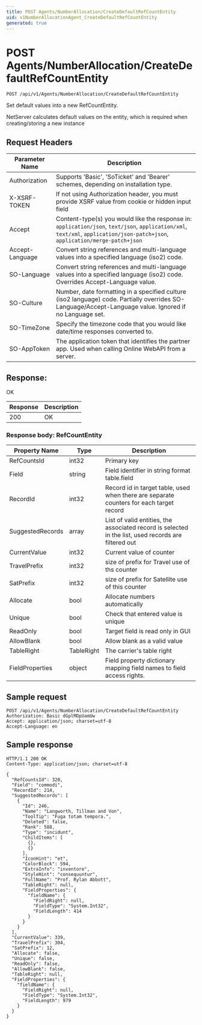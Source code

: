 ```yaml
---
title: POST Agents/NumberAllocation/CreateDefaultRefCountEntity
uid: v1NumberAllocationAgent_CreateDefaultRefCountEntity
generated: true
---
```


# POST Agents/NumberAllocation/CreateDefaultRefCountEntity

```http
POST /api/v1/Agents/NumberAllocation/CreateDefaultRefCountEntity
```

Set default values into a new RefCountEntity.


NetServer calculates default values on the entity, which is required when creating/storing a new instance







## Request Headers

| Parameter Name | Description |
|----------------|-------------|
| Authorization  | Supports 'Basic', 'SoTicket' and 'Bearer' schemes, depending on installation type. |
| X-XSRF-TOKEN   | If not using Authorization header, you must provide XSRF value from cookie or hidden input field |
| Accept         | Content-type(s) you would like the response in: `application/json`, `text/json`, `application/xml`, `text/xml`, `application/json-patch+json`, `application/merge-patch+json` |
| Accept-Language | Convert string references and multi-language values into a specified language (iso2) code. |
| SO-Language | Convert string references and multi-language values into a specified language (iso2) code. Overrides Accept-Language value. |
| SO-Culture | Number, date formatting in a specified culture (iso2 language) code. Partially overrides SO-Language/Accept-Language value. Ignored if no Language set. |
| SO-TimeZone | Specify the timezone code that you would like date/time responses converted to. |
| SO-AppToken | The application token that identifies the partner app. Used when calling Online WebAPI from a server. |


## Response:

OK

| Response | Description |
|----------------|-------------|
| 200 | OK |

### Response body: RefCountEntity

| Property Name | Type |  Description |
|----------------|------|--------------|
| RefCountsId | int32 | Primary key |
| Field | string | Field identifier in string format table.field |
| RecordId | int32 | Record id in target table, used when there are separate counters for each target record |
| SuggestedRecords | array | List of valid entities, the associated record is selected in the list, used records are filtered out |
| CurrentValue | int32 | Current value of counter |
| TravelPrefix | int32 | size of prefix for Travel use of ths counter |
| SatPrefix | int32 | size of prefix for Satellite use of this counter |
| Allocate | bool | Allocate numbers automatically |
| Unique | bool | Check that entered value is unique |
| ReadOnly | bool | Target field is read only in GUI |
| AllowBlank | bool | Allow blank  as a valid value |
| TableRight | TableRight | The carrier's table right |
| FieldProperties | object | Field property dictionary mapping field names to field access rights. |

## Sample request

```http!
POST /api/v1/Agents/NumberAllocation/CreateDefaultRefCountEntity
Authorization: Basic dGplMDpUamUw
Accept: application/json; charset=utf-8
Accept-Language: en
```

## Sample response

```http_
HTTP/1.1 200 OK
Content-Type: application/json; charset=utf-8

{
  "RefCountsId": 320,
  "Field": "commodi",
  "RecordId": 214,
  "SuggestedRecords": [
    {
      "Id": 246,
      "Name": "Langworth, Tillman and Von",
      "ToolTip": "Fuga totam tempora.",
      "Deleted": false,
      "Rank": 588,
      "Type": "incidunt",
      "ChildItems": [
        {},
        {}
      ],
      "IconHint": "et",
      "ColorBlock": 594,
      "ExtraInfo": "inventore",
      "StyleHint": "consequuntur",
      "FullName": "Prof. Rylan Abbott",
      "TableRight": null,
      "FieldProperties": {
        "fieldName": {
          "FieldRight": null,
          "FieldType": "System.Int32",
          "FieldLength": 414
        }
      }
    }
  ],
  "CurrentValue": 339,
  "TravelPrefix": 304,
  "SatPrefix": 12,
  "Allocate": false,
  "Unique": false,
  "ReadOnly": false,
  "AllowBlank": false,
  "TableRight": null,
  "FieldProperties": {
    "fieldName": {
      "FieldRight": null,
      "FieldType": "System.Int32",
      "FieldLength": 979
    }
  }
}
```